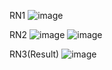 RN1
![image](https://github.com/jhtpo1230/AI/assets/127816763/b6f74d8c-9518-4b04-b668-46801fb412ea)

RN2
![image](https://github.com/jhtpo1230/AI/assets/127816763/fe1f09c3-728f-4435-9805-b8900b50c21e)
![image](https://github.com/jhtpo1230/AI/assets/127816763/f1fe236f-678f-4419-af19-00f478511414)

RN3(Result)
![image](https://github.com/jhtpo1230/AI/assets/127816763/89490361-3eea-41c4-8ca7-9a6707cd5359)

